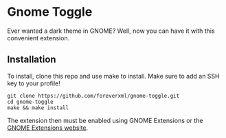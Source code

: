 # Gnome Toggle
Ever wanted a dark theme in GNOME? Well, now you can have it with this convenient extension.

## Installation
To install, clone this repo and use make to install. Make sure to add an SSH key to your profile!

```shell
git clone https://github.com/foreverxml/gnome-toggle.git 
cd gnome-toggle
make && make install
```

The extension then must be enabled using GNOME Extensions or the [GNOME Extensions website](https://extensions.gnome.org/local/).
